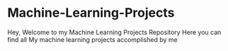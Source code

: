 # Machine-Learning-Projects
Hey, Welcome to my Machine Learning Projects Repository 
Here you can find all My machine learning projects accomplished by me

